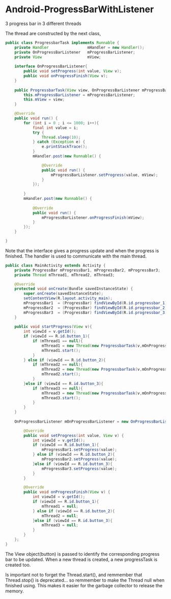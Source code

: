 Android-ProgressBarWithListener
===============================

3 progress bar in 3 different threads

The thread are constructed by the next class,

```Java
public class ProgressbarTask implements Runnable {
	private Handler 				mHandler = new Handler();
	private OnProgressBarListener 	mProgressBarListener;
	private View					mView;
	
	interface OnProgressBarListener{
		public void setProgress(int value, View v);
		public void onProgressFinish(View v);
	}
	
	public ProgressbarTask(View view, OnProgressBarListener mProgressBarListener){
		this.mProgressBarListener = mProgressBarListener;
		this.mView = view;
	}

	@Override
	public void run() {
		for (int i = 0 ; i <= 1000; i++){
            final int value = i;
            try {
                Thread.sleep(10);
            } catch (Exception e) {
                e.printStackTrace();
            }
            mHandler.post(new Runnable() {

                @Override
                public void run() {
                	mProgressBarListener.setProgress(value, mView);
                }
            });
            
        }
		mHandler.post(new Runnable() {
			
			@Override
			public void run() {
				mProgressBarListener.onProgressFinish(mView);
			}
		});
	}

}
```
Note that the interface gives a progress update and when the progress is finished. The handler is used to communicate with the main thread.

```Java
public class MainActivity extends Activity {
	private ProgressBar mProgressBar1, mProgressBar2, mProgressBar3;
	private Thread mThread1, mThread2, mThread3;

	@Override
	protected void onCreate(Bundle savedInstanceState) {
		super.onCreate(savedInstanceState);
		setContentView(R.layout.activity_main);
		mProgressBar1  = (ProgressBar) findViewById(R.id.progressbar_1);
		mProgressBar2  = (ProgressBar) findViewById(R.id.progressbar_2);
		mProgressBar3  = (ProgressBar) findViewById(R.id.progressbar_3);
	}
	
	public void startProgress(View v){
		int viewId = v.getId();
		if (viewId == R.id.button_1){
			if (mThread1 == null){
				mThread1 = new Thread(new ProgressbarTask(v,mOnProgressBarListener));
				mThread1.start();
			}
		} else if (viewId == R.id.button_2){
			if (mThread2 == null){
				mThread2 = new Thread(new ProgressbarTask(v,mOnProgressBarListener));
				mThread2.start();
			}
		}else if (viewId == R.id.button_3){
			if (mThread3 == null){
				mThread3 = new Thread(new ProgressbarTask(v,mOnProgressBarListener));
				mThread3.start();
			}
		}
	}
	
	OnProgressBarListener mOnProgressBarListener = new OnProgressBarListener() {

		@Override
		public void setProgress(int value, View v) {
			int viewId = v.getId();
			if (viewId == R.id.button_1){
				mProgressBar1.setProgress(value);
			} else if (viewId == R.id.button_2){
				mProgressBar2.setProgress(value);
			}else if (viewId == R.id.button_3){
				mProgressBar3.setProgress(value);
			}
		}

		@Override
		public void onProgressFinish(View v) {
			int viewId = v.getId();
			if (viewId == R.id.button_1){
				mThread1 = null;
			} else if (viewId == R.id.button_2){
				mThread2 = null;
			}else if (viewId == R.id.button_3){
				mThread3 = null;
			}
		}
	};
}
```
The View object(button) is passed to identify the corresponding progress bar to be updated. When a new thread is created, a new progressTask is created too.

Is important not to forget the Thread.start(), and remmember that Thread.stop() is deprecated... so remmember to make the Thread null when finished using. This makes it easier for the garbage collector to release the memory.
